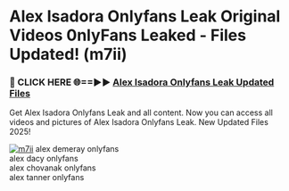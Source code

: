 # Alex Isadora Onlyfans Leak Original Videos 0nlyFans Leaked - Files Updated! (m7ii)

<h3>🔴 CLICK HERE 🌐==►► <a href="https://tinyurl.com/4seja8ks" rel="nofollow">Alex Isadora Onlyfans Leak Updated Files</a></h3>

Get Alex Isadora Onlyfans Leak and all content. Now you can access all videos and pictures of Alex Isadora Onlyfans Leak. New Updated Files 2025!

[![m7ii](https://i.imgur.com/EWjZXRe.gif)](https://tinyurl.com/4seja8ks)
alex demeray onlyfans<br>
alex dacy onlyfans<br>
alex chovanak onlyfans<br>
alex tanner onlyfans